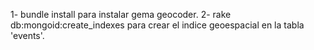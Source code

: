 1- bundle install para instalar gema geocoder.
2- rake db:mongoid:create_indexes para crear el indice geoespacial en la tabla 'events'.
